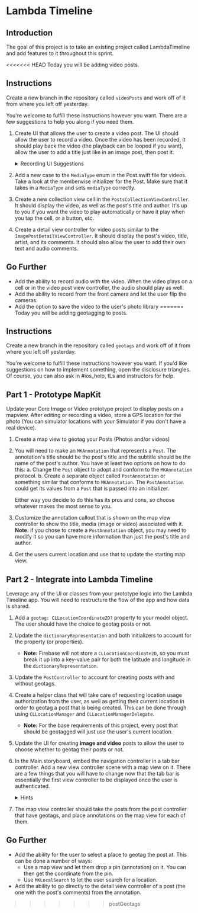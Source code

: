 # Lambda Timeline 

## Introduction

The goal of this project is to take an existing project called LambdaTimeline and add features to it throughout this sprint. 

<<<<<<< HEAD
Today you will be adding video posts.

## Instructions

Create a new branch in the repository called `videoPosts` and work off of it from where you left off yesterday.

You're welcome to fulfill these instructions however you want. There are a few suggestions to help you along if you need them.

1. Create UI that allows the user to create a video post. The UI should allow the user to record a video. Once the video has been recorded, it should play back the video (the playback can be looped if you want), allow the user to add a title just like in an image post, then post it.
    <details><summary>Recording UI Suggestions</summary>
    <p>

      - You may take the `CameraViewController` used in the guided project as a base. You will need to modify it so the video doesn't get stored to the user's photo library, but instead you can use the url that the `didFinishRecordingTo outPutFileURL: URL` method gives you back to send the video data to Firebase
      - For information on how to play back the video, refer to `AVPlayer` and `AVPlayerLayer` in the documentation. Of course you're welcome to google for more information, but familiarize yourself with these objects first.

    </p>
    </details>
2. Add a new case to the `MediaType` enum in the Post.swift file for videos. Take a look at the memberwise initializer for the Post. Make sure that it takes in a `MediaType` and sets `mediaType` correctly.
3. Create a new collection view cell in the `PostsCollectionViewController`. It should display the video, as well as the post's title and author. It's up to you if you want the video to play automatically or have it play when you tap the cell, or a button, etc.
4. Create a detail view controller for video posts similar to the `ImagePostDetailViewController`. It should display the post's video, title, artist, and its comments. It should also allow the user to add their own text and audio comments.

## Go Further

- Add the ability to record audio with the video. When the video plays on a cell or in the video post view controller, the audio should play as well.
- Add the ability to record from the front camera and let the user flip the cameras.
- Add the option to save the video to the user's photo library
=======
Today you will be adding geotagging to posts.

## Instructions

Create a new branch in the repository called `geotags` and work off of it from where you left off yesterday.

You're welcome to fulfill these instructions however you want. If you'd like suggestions on how to implement something, open the disclosure triangles. Of course, you can also ask in #ios_help, tLs and instructors for help.

## Part 1 - Prototype MapKit

Update your Core Image or Video prototype project to display posts on a mapview. After editing or recording a video, store a GPS location for the photo (You can simulator locations with your Simulator if you don't have a real device).

1. Create a map view to geotag your Posts (Photos and/or videos)
2. You will need to make an `MKAnnotation` that represents a `Post`. The annotation's title should be the post's title and the subtitle should be the name of the post's author. You have at least two options on how to do this:
    a. Change the `Post` object to adopt and conform to the `MKAnnotation` protocol. 
    b. Create a separate object called `PostAnnotation` or something similar that conforms to `MKAnnotation`. The `PostAnnotation` could get its values from a `Post` that is passed into an initializer.

    Either way you decide to do this has its pros and cons, so choose whatever makes the most sense to you.

3. Customize the annotation callout that is shown on the map view controller to show the title, media (image or video) associated with it. **Note:** if you chose to create a `PostAnnotation` object, you may need to modify it so you can have more information than just the post's title and author.
4. Get the users current location and use that to update the starting map view.

## Part 2 - Integrate into Lambda Timeline

Leverage any of the UI or classes from your prototype logic into the Lambda Timeline app. You will need to restructure the flow of the app and how data is shared.

1. Add a `geotag: CLLocationCoordinate2D?` property to your model object. The user should have the choice to geotag posts or not.
2. Update the `dictionaryRepresentation` and both initializers to account for the property (or properties). 
    - **Note:** Firebase will not store a `CLLocationCoordinate2D`, so you must break it up into a key-value pair for both the latitude and longitude in the `dictionaryRepresentation`.
3. Update the `PostController` to account for creating posts with and without geotags.
4. Create a helper class that will take care of requesting location usage authorization from the user, as well as getting their current location in order to geotag a post that is being created. This can be done through using `CLLocationManager` and `CLLocationManagerDelegate`.
    - **Note:** For the base requirements of this project, every post that should be geotagged will just use the user's current location.
5. Update the UI for creating **image and video** posts to allow the user to choose whether to geotag their posts or not.
6. In the Main.storyboard, embed the navigation controller in a tab bar controller. Add a new view controller scene with a map view on it. There are a few things that you will have to change now that the tab bar is essentially the first view controller to be displayed once the user is authenticated.
    <details><summary>Hints</summary>
    <p>

      - As the map view controller is going to need access to the same instance of `PostController` as the rest of the app uses, consider creating a subclass of `UITabBarController` and initializing a `PostController` there instead of the `PostsCollectionViewController`. That way, the tab bar controller can pass references to it to both the `PostsCollectionViewController` and the new map view controller.
      - In the `AppDelegate` the way the navigation controller holding the `PostsCollectionViewController` becomes the initial view controller if the user is authenticated is by initializing it from the storyboard with a Storyboard ID. You will need to give the tab bar controller a storyboard ID and use it instead of the navigation controller's that is currently used. If you are unfamiliar with how this works, [this Stack Overflow question](https://stackoverflow.com/questions/13867565/what-is-a-storyboard-id-and-how-can-i-use-this) gives a straight answer.

    </p>
    </details>

7. The map view controller should take the posts from the post controller that have geotags, and place annotations on the map view for each of them.

## Go Further

- Add the ability for the user to select a place to geotag the post at. This can be done a number of ways:
    - Use a map view and let them drop a pin (annotation) on it. You can then get the coordinate from the pin.
    - Use `MKLocalSearch` to let the user search for a location.
- Add the ability to go directly to the detail view controller of a post (the one with the post's comments) from the annotation.
>>>>>>> postGeotags

